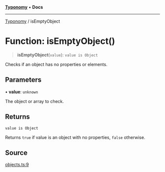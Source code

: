 [**Typonomy**](../README.md) • **Docs**

***

[Typonomy](../globals.md) / isEmptyObject

# Function: isEmptyObject()

> **isEmptyObject**(`value`): `value is Object`

Checks if an object has no properties or elements.

## Parameters

• **value**: `unknown`

The object or array to check.

## Returns

`value is Object`

Returns `true` if value is an object with no properties, `false` otherwise.

## Source

[objects.ts:9](https://github.com/softcraft-development/typonomy/blob/6cd020f80278694e706a0b517cce1e3ecb0a4458/src/objects.ts#L9)
